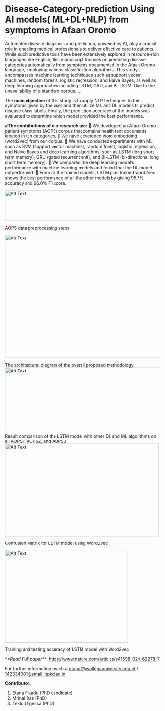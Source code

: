 # Disease-Category-prediction Using AI models( ML+DL+NLP) from symptoms in Afaan Oromo 
Automated disease diagnosis and prediction, powered by AI, play a crucial role in enabling medical professionals to deliver effective care to patients. While such predictive tools have been extensively explored in resource-rich languages like English, this manuscript focuses on predicting disease categories automatically from symptoms documented in the Afaan Oromo language, employing various classification algorithms. This study encompasses machine learning techniques such as support vector machines, random forests, logistic regression, and Naïve Bayes, as well as deep learning approaches including LSTM, GRU, and Bi-LSTM. Due to the unavailability of a standard corpus......

The **main objective** of this study is to apply NLP techniques to the symptoms given by the user and then utilize ML and DL models to predict disease class labels. Finally, the prediction accuracy of the models was evaluated to determine which model provided the best performance.

**#The contributions of our research are:**
	We developed an Afaan Oromo patient symptoms (AOPS) corpus that contains health text documents labeled in ten categories.
	We have developed word embedding (word2vec) from our corpus.
	We have conducted experiments with ML such as SVM (support vector machine), random forest, logistic regression, and Naïve Bayes and deep learning algorithms' such as LSTM (long short term memory), GRU (gated recurrent unit), and Bi-LSTM (bi-directional long short term memory).
	We compared the deep learning model’s performance with machine learning models and found that the DL model outperformed.
	From all the trained models, LSTM plus trained word2vec shows the best performance of all the other models by giving 95.7% accuracy and 96.0% F1 score.

<img src="https://github.com/user-attachments/assets/0bfd15ea-802a-4821-ad6b-ebc4c0e2cb5a" alt="Alt Text" width="700" height="100">

AOPS data preprocessing steps 

<img src="https://github.com/user-attachments/assets/58a0b049-c864-4733-b238-a3ba71a0d8c7" alt="Alt Text" width="600" height="400">

The architectural diagram of the overall proposed methodology 
<img src="https://github.com/user-attachments/assets/180c1f47-5a05-4dbc-8fce-78f1441d317a" alt="Alt Text" width="700" height="200">

Result comparison of the LSTM model with other DL and ML algorithms on all AOPS1, AOPS2, and AOPS3 
<img src="https://github.com/user-attachments/assets/5eca5c29-eb70-4638-9c64-2c1af0649d33" alt="Alt Text" width="500" height="300">

Confusion Matrix for LSTM model using Word2vec

<img src="https://github.com/user-attachments/assets/15b07f3f-c86f-49e5-b5c5-e7ac7f6c6f5c" alt="Alt Text" width="400" height="300">

Training and testing accuracy of LSTM model with Word2vec

*_*Read Full paper_**: https://www.nature.com/articles/s41598-024-62278-7

For further information reach # etanaf@wollegauniversity.edu.et / 142334001@smail.iitpkd.ac.in

**Contributor:**
1. Etana Fikadu (PhD candidate)
2. Mrinal Das (PhD)
3. Teklu Urgessa (PhD)
